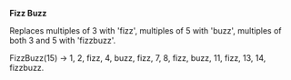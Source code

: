 **Fizz Buzz**

Replaces multiples of 3 with 'fizz', multiples of 5 with 'buzz', multiples of both 3 and 5 with 'fizzbuzz'.

FizzBuzz(15) -> 1, 2, fizz, 4, buzz, fizz, 7, 8, fizz, buzz, 11, fizz, 13, 14, fizzbuzz.
